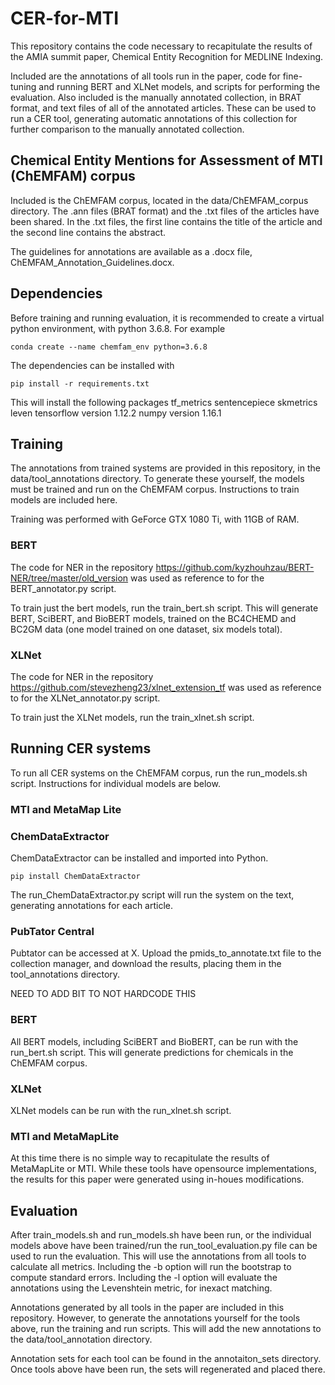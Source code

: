 # CER-for-MTI

This repository contains the code necessary to recapitulate the results of the AMIA summit paper, Chemical Entity Recognition for MEDLINE Indexing.   

Included are the annotations of all tools run in the paper, code for fine-tuning and running BERT and XLNet models, and scripts for performing the evaluation. Also included is the manually annotated collection, in BRAT format, and text files of all of the annotated articles. These can be used to run a CER tool, generating automatic annotations of this collection for further comparison to the manually annotated collection. 

## Chemical Entity Mentions for Assessment of MTI (ChEMFAM) corpus
Included is the ChEMFAM corpus, located in the data/ChEMFAM_corpus directory. The .ann files (BRAT format) and the .txt files of the articles have been shared. In the .txt files, the first line contains the title of the article and the second line contains the abstract.   

The guidelines for annotations are available as a .docx file, ChEMFAM_Annotation_Guidelines.docx.

## Dependencies
Before training and running evaluation, it is recommended to create a virtual python environment, with python 3.6.8. 
For example 
```
conda create --name chemfam_env python=3.6.8
```
The dependencies can be installed with 
```
pip install -r requirements.txt
```
This will install the following packages
tf_metrics
sentencepiece
skmetrics
leven
tensorflow version 1.12.2
numpy version 1.16.1

## Training
The annotations from trained systems are provided in this repository, in the data/tool_annotations directory. To generate these yourself, the models must be trained and run on the ChEMFAM corpus. Instructions to train models are included here.

Training was performed with GeForce GTX 1080 Ti, with 11GB of RAM.  

### BERT
The code for NER in the repository https://github.com/kyzhouhzau/BERT-NER/tree/master/old_version was used as reference to for the BERT_annotator.py script.

To train just the bert models, run the train_bert.sh script. This will generate BERT, SciBERT, and BioBERT models, trained on the BC4CHEMD and BC2GM data (one model trained on one dataset, six models total).

### XLNet
The code for NER in the repository https://github.com/stevezheng23/xlnet_extension_tf was used as reference to for the XLNet_annotator.py script.

To train just the XLNet models, run the train_xlnet.sh script.

## Running CER systems
 To run all CER systems on the ChEMFAM corpus, run the run_models.sh script. Instructions for individual models are below.

### MTI and MetaMap Lite 

### ChemDataExtractor 
ChemDataExtractor can be installed and imported into Python. 
```
pip install ChemDataExtractor
```
The run_ChemDataExtractor.py script will run the system on the text, generating annotations for each article.    

### PubTator Central
Pubtator can be accessed at X. Upload the pmids_to_annotate.txt file to the collection manager, and download the results, placing them in the tool_annotations directory. 

NEED TO ADD BIT TO NOT HARDCODE THIS

### BERT
All BERT models, including SciBERT and BioBERT, can be run with the run_bert.sh script. This will generate predictions for chemicals in the ChEMFAM corpus.

### XLNet
XLNet models can be run with the run_xlnet.sh script.

### MTI and MetaMapLite
At this time there is no simple way to recapitulate the results of MetaMapLite or MTI. While these tools have opensource implementations, the results for this paper were generated using in-houes modifications.  

## Evaluation
After train_models.sh and run_models.sh have been run, or the individual models above have been trained/run the run_tool_evaluation.py file can be used to run the evaluation. This will use the annotations from all tools to calculate all metrics. Including the -b option will run the bootstrap to compute standard errors. Including the -l option will evaluate the annotations using the Levenshtein metric, for inexact matching.   

Annotations generated by all tools in the paper are included in this repository. However, to generate the annotations yourself for the tools above, run the training and run scripts. This will add the new annotations to the data/tool_annotation directory. 

Annotation sets for each tool can be found in the annotaiton_sets directory. Once tools above have been run, the sets will regenerated and placed there.
